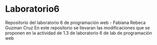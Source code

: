 # Laboratorio6
Repositorio del laboratorio 6 de programación web - Fabiana Rebeca Guzman Cruz
En este repositorio se llevaran las modificaciones que se proponen en la actividad de 1.3
de laboratorio 6 de lab de programación web